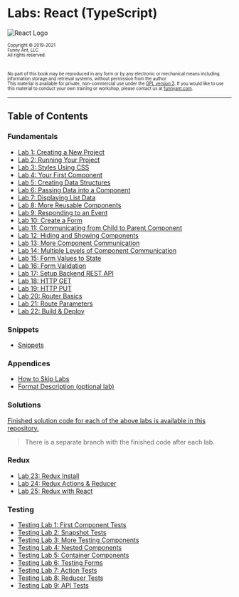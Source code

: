 # Labs: React (TypeScript)

![React Logo](https://user-images.githubusercontent.com/1474579/64926660-1362fd00-d7ce-11e9-9772-46e38f600614.png)
<br />

<sub><sup>
Copyright © 2019-2021  
Funny Ant, LLC  
All rights reserved.  
</sup></sub>
&nbsp;
&nbsp;

<sub><sup>
No part of this book may be reproduced in any form or by any electronic or mechanical means including
information storage and retrieval systems, without permission from the author.  
This material is available for private, non-commercial use under the [GPL version 3](http://www.gnu.org/licenses/gpl-3.0-standalone.html). If you would like to use this material to conduct your own training or workshop, please contact us at [funnyant.com](https://www.funnyant.com/contact).
</sup></sub>

<div style="page-break-after: always;"></div>

---

## Table of Contents

### Fundamentals

- [Lab 1: Creating a New Project](01-CreatingNewProject.md)
- [Lab 2: Running Your Project](02-RunningYourProject.md)
- [Lab 3: Styles Using CSS](03-StylesUsingCSS.md)
- [Lab 4: Your First Component](04-YourFirstComponent.md)
- [Lab 5: Creating Data Structures](05-CreatingDataStructures.md)
- [Lab 6: Passing Data into a Component](06-PassingDataToComponent.md)
- [Lab 7: Displaying List Data](07-DisplayingListData.md)
- [Lab 8: More Reusable Components](08-MoreReusableComponents.md)
- [Lab 9: Responding to an Event](09-RespondingToEvent.md)
- [Lab 10: Create a Form](10-CreatingForm.md)
- [Lab 11: Communicating from Child to Parent Component](11-CommunicatingChildToParentComponent.md)
- [Lab 12: Hiding and Showing Components](12-HidingShowingComponents.md)
- [Lab 13: More Component Communication](13-MoreComponentCommunication.md)
- [Lab 14: Multiple Levels of Component Communication](14-MultipleLevelComponentCommunication.md)
- [Lab 15: Form Values to State](15-FormValuesToState.md)
- [Lab 16: Form Validation](16-FormValidation.md)
- [Lab 17: Setup Backend REST API](17-SetupBackendRESTAPI.md)
- [Lab 18: HTTP GET](18-HTTP-GET.md)
- [Lab 19: HTTP PUT](19-HTTP-PUT.md)
- [Lab 20: Router Basics](20-RouterBasics.md)
- [Lab 21: Route Parameters](21-RouteParameters.md)
- [Lab 22: Build & Deploy](22-BuildAndDeploy.md)

### Snippets

- [Snippets](./snippets/)

### Appendices

- [How to Skip Labs](A1-SkippingLabs.md)
- [Format Description (optional lab)](A3-FormatDescription.md)

### Solutions

[Finished solution code for each of the above labs is available in this repository.](https://github.com/craigmckeachie/keeptrack-ts)

<!-- [Finished solution code for each of the above labs is available in this repository.](https://github.com/craigmckeachie/keeptrack-ts) -->

> There is a separate branch with the finished code after each lab.

### Redux

- [Lab 23: Redux Install](23-ReduxInstall.md)
- [Lab 24: Redux Actions & Reducer](24-ReduxActionsReducer.md)
- [Lab 25: Redux with React](25-ReduxWithReact.md)

### Testing

- [Testing Lab 1: First Component Tests](react-testing-library/T1-FirstComponentTests.md)
- [Testing Lab 2: Snapshot Tests](react-testing-library/T2-SnapshotTests.md)
- [Testing Lab 3: More Testing Components](react-testing-library/T3-MoreTestingComponents.md)
- [Testing Lab 4: Nested Components](react-testing-library/T4-NestedComponents.md)
- [Testing Lab 5: Container Components](react-testing-library/T5-ContainerComponents.md)
- [Testing Lab 6: Testing Forms](react-testing-library/T6-TestingForms.md)
- [Testing Lab 7: Action Tests](react-testing-library/T7-ActionTests.md)
- [Testing Lab 8: Reducer Tests](react-testing-library/T8-ReducerTests.md)
- [Testing Lab 9: API Tests](react-testing-library/T9-APITests.md)
